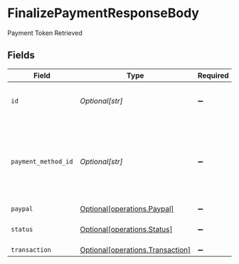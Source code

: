 # FinalizePaymentResponseBody

Payment Token Retrieved


## Fields

| Field                                                                           | Type                                                                            | Required                                                                        | Description                                                                     | Example                                                                         |
| ------------------------------------------------------------------------------- | ------------------------------------------------------------------------------- | ------------------------------------------------------------------------------- | ------------------------------------------------------------------------------- | ------------------------------------------------------------------------------- |
| `id`                                                                            | *Optional[str]*                                                                 | :heavy_minus_sign:                                                              | The ID for the given Payment Attempt                                            |                                                                                 |
| `payment_method_id`                                                             | *Optional[str]*                                                                 | :heavy_minus_sign:                                                              | ID of the payment method in Bolt's system, only if the payment method is saved. |                                                                                 |
| `paypal`                                                                        | [Optional[operations.Paypal]](../../models/operations/paypal.md)                | :heavy_minus_sign:                                                              | N/A                                                                             |                                                                                 |
| `status`                                                                        | [Optional[operations.Status]](../../models/operations/status.md)                | :heavy_minus_sign:                                                              | The current payment status.                                                     | success                                                                         |
| `transaction`                                                                   | [Optional[operations.Transaction]](../../models/operations/transaction.md)      | :heavy_minus_sign:                                                              | N/A                                                                             |                                                                                 |